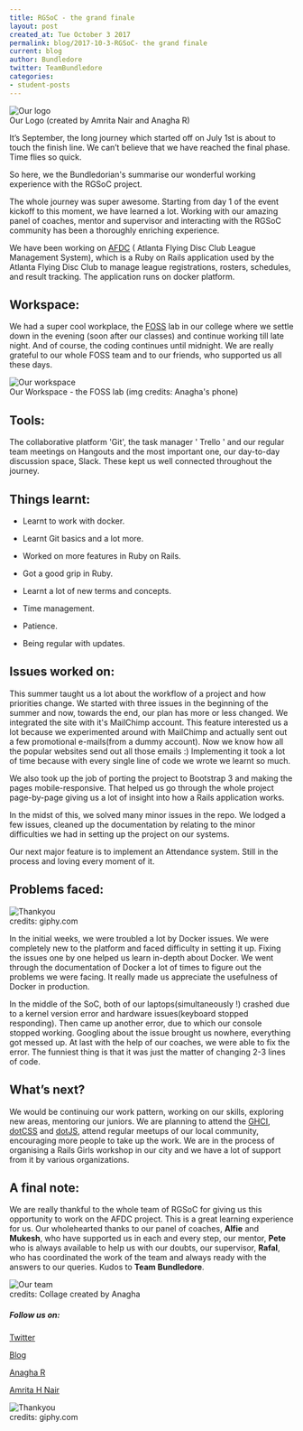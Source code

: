 ```yaml
---
title: RGSoC - the grand finale
layout: post
created_at: Tue October 3 2017
permalink: blog/2017-10-3-RGSoC- the grand finale
current: blog
author: Bundledore
twitter: TeamBundledore
categories:
- student-posts
---
```


<img src="/img/blog/2017/logo_bundledore.jpg" alt="Our logo"/>
<div class="image-credits">Our Logo (created by Amrita Nair and Anagha R)</div>

It’s September, the long journey which started off on July 1st is about to touch the finish line. We can’t believe that we have reached the final phase. Time flies so quick.

So here, we the Bundledorian's summarise our wonderful working experience with the RGSoC project.

The whole journey was super awesome. Starting from day 1 of the event kickoff to this moment, we have learned a lot. Working with our amazing panel of coaches, mentor and supervisor and interacting with the RGSoC community has been a thoroughly enriching experience.

We have been working on  [AFDC](https://leagues.afdc.com/) ( Atlanta Flying Disc Club League Management System), which is a Ruby on Rails application used by the Atlanta Flying Disc Club to manage league registrations, rosters, schedules, and result tracking. The application runs on docker platform.

## Workspace:
 We had a super cool workplace, the [FOSS](http://foss.amrita.ac.in/) lab in our college where we settle down in the evening (soon after our classes) and continue working till late night. And of course, the coding continues until midnight. We are really grateful to our whole FOSS team and to our friends, who supported us all these days.

<img src="/img/blog/2017/workspace.jpg" alt="Our workspace"/>
<div class="image-credits">Our Workspace - the FOSS lab (img credits: Anagha's phone)</div>



## Tools:
 The collaborative platform 'Git', the task manager ' Trello ' and our regular team meetings on Hangouts and the most important one, our day-to-day discussion space, Slack. These kept us well connected throughout the journey.

## Things learnt:

* Learnt to work with docker.

* Learnt Git basics and a lot more.

* Worked on more features in Ruby on Rails.

* Got a good grip in Ruby.

* Learnt a lot of new terms and concepts.

* Time management.

* Patience.

* Being regular with updates.

## Issues worked on:

This summer taught us a lot about the workflow of a project and how priorities change. We started with three issues in the beginning of the summer and now, towards the end, our plan has more or less changed. We integrated the site with it's MailChimp account. This feature interested us a lot because we experimented around with MailChimp and actually sent out a few promotional e-mails(from a dummy account). Now we know how all the popular websites send out all those emails :)
Implementing it took a lot of time because with every single line of code we wrote we learnt so much.

We also took up the job of porting the project to Bootstrap 3 and making the pages mobile-responsive. That helped us go through the whole project page-by-page giving us a lot of insight into how a Rails application works.

In the midst of this, we solved many minor issues in the repo.
We lodged a few issues, cleaned up the documentation by relating to the minor difficulties we had in setting up the project on our systems.  

Our next major feature is to implement an Attendance system. Still in the process and loving every moment of it.

## Problems faced:

<img src="/img/blog/2017/confused.gif" alt="Thankyou"/>
<div class="image-credits">credits: giphy.com</div>

In the initial weeks, we were troubled a lot by Docker issues. We were completely new to the platform and faced difficulty in setting it up. Fixing the issues one by one helped us learn in-depth about Docker. We went through the documentation of Docker a lot of times to figure out the problems we were facing. It really made us appreciate the usefulness of Docker in production.

 In the middle of the SoC, both of our laptops(simultaneously !) crashed due to a kernel version error and hardware issues(keyboard stopped responding). Then came up another error, due to which our console stopped working. Googling about the issue brought us nowhere, everything got messed up. At last with the help of our coaches, we were able to fix the error. The funniest thing is that it was just the matter of changing 2-3 lines of code.

## What’s next?

We would be continuing our work pattern, working on our skills, exploring new areas, mentoring our juniors. We are planning to attend the [GHCI](https://ghcindia.anitaborg.org/), [dotCSS](https://www.dotcss.io/) and [dotJS](https://www.dotjs.io/), attend regular meetups of our local community, encouraging more people to take up the work. We are in the process of organising a Rails Girls workshop in our city and we have a lot of support from it by various organizations.

## A final note:

We are really thankful to the whole team of RGSoC for giving us this opportunity to work on the AFDC project. This is a great learning experience for us. Our wholehearted thanks to our panel of coaches, **Alfie** and **Mukesh**, who have supported us in each and every step, our mentor, **Pete** who is always available to help us with our doubts, our supervisor, **Rafal**, who has coordinated the work of the team and always ready with the answers to our queries. Kudos to **Team Bundledore**.

<img src="/img/blog/2017/team_bundledore.jpg" alt="Our team"/>
<div class="image-credits">credits: Collage created by Anagha</div>


##### Follow us on:

[Twitter](https://twitter.com/TeamBundledore)

[Blog](http://teambundledore.wordpress.com)

[Anagha R](https://twitter.com/Anagha_RK)

[Amrita H Nair](https://twitter.com/amrtanair)

<img src="/img/blog/2017/thankyou.gif" alt="Thankyou"/>
<div class="image-credits">credits: giphy.com</div>
